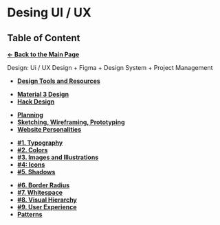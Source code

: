 # Desing UI / UX

## Table of Content

[**&larr; Back to the Main Page**](./../README.md)

Design: Ui / UX Design + Figma + Design System + Project Management

- [**Design Tools and Resources**](./design-resources.md)

<div></div>

- [**Material 3 Design**](https://m3.material.io/)
- [**Hack Design**](https://hackdesign.org/lessons)

<div></div>

- [**Planning**](./planning.md)
- [**Sketching, Wireframing, Prototyping**](./swp.md)
- [**Website Personalities**](./website-personalities.md)

<div></div>

- [**#1. Typography**](./typography.md)
- [**#2. Colors**](./colors.md)
- [**#3. Images and Illustrations**](./imgs.md)
- [**#4: Icons**](./icons.md)
- [**#5. Shadows**](./shadows.md)

<div></div>

- [**#6. Border Radius**](./border-radius.md)
- [**#7. Whitespace**](./whitespace.md)
- [**#8. Visual Hierarchy**](./visual-hierarchy.md)
- [**#9. User Experience**](./ux.md)
- [**Patterns**](./components.md)

<div></div>

<br>
